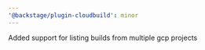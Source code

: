 ```yaml
---
'@backstage/plugin-cloudbuild': minor
---
```


Added support for listing builds from multiple gcp projects

